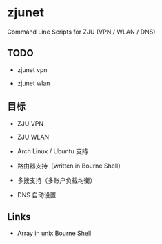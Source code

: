 # zjunet

Command Line Scripts for ZJU (VPN / WLAN / DNS)

## TODO

- zjunet vpn

- zjunet wlan

## 目标

- ZJU VPN

- ZJU WLAN

- Arch Linux / Ubuntu 支持

- 路由器支持（written in Bourne Shell）

- 多拨支持（多账户负载均衡）

- DNS 自动设置

## Links

- [Array in unix Bourne Shell](http://unix.stackexchange.com/questions/137566/array-in-unix-bourne-shell)
